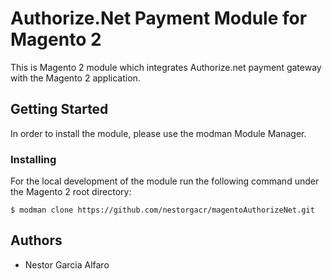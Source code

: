 # Authorize.Net Payment Module for Magento 2


This is Magento 2 module which integrates Authorize.net payment gateway with the Magento 2 application.

## Getting Started

In order to install the module, please use the modman Module Manager.

### Installing

For the local development of the module run the following command under the Magento 2 root directory:
```
$ modman clone https://github.com/nestorgacr/magentoAuthorizeNet.git
```

## Authors

* Nestor Garcia Alfaro